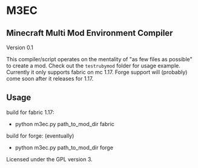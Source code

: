 # M3EC

## Minecraft Multi Mod Environment Compiler
Version 0.1

This compiler/script operates on the mentality of "as few files as possible" to create a mod.
Check out the `testrubymod` folder for usage example.
Currently it only supports fabric on mc 1.17. Forge support will (probably) come soon after it releases for 1.17.

## Usage
build for fabric 1.17:
+ python m3ec.py path_to_mod_dir fabric

build for forge: (eventually)
+ python m3ec.py path_to_mod_dir forge

Licensed under the GPL version 3.
